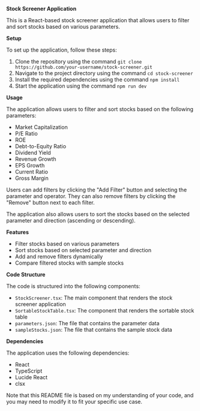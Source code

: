 **Stock Screener Application**

This is a React-based stock screener application that allows users to filter and sort stocks based on various parameters.

**Setup**

To set up the application, follow these steps:

1. Clone the repository using the command `git clone https://github.com/your-username/stock-screener.git`
2. Navigate to the project directory using the command `cd stock-screener`
3. Install the required dependencies using the command `npm install`
4. Start the application using the command `npm run dev`

**Usage**

The application allows users to filter and sort stocks based on the following parameters:

* Market Capitalization
* P/E Ratio
* ROE
* Debt-to-Equity Ratio
* Dividend Yield
* Revenue Growth
* EPS Growth
* Current Ratio
* Gross Margin

Users can add filters by clicking the "Add Filter" button and selecting the parameter and operator. They can also remove filters by clicking the "Remove" button next to each filter.

The application also allows users to sort the stocks based on the selected parameter and direction (ascending or descending).

**Features**

* Filter stocks based on various parameters
* Sort stocks based on selected parameter and direction
* Add and remove filters dynamically
* Compare filtered stocks with sample stocks

**Code Structure**

The code is structured into the following components:

* `StockScreener.tsx`: The main component that renders the stock screener application
* `SortableStockTable.tsx`: The component that renders the sortable stock table
* `parameters.json`: The file that contains the parameter data
* `sampleStocks.json`: The file that contains the sample stock data

**Dependencies**

The application uses the following dependencies:

* React
* TypeScript
* Lucide React
* clsx

Note that this README file is based on my understanding of your code, and you may need to modify it to fit your specific use case.
